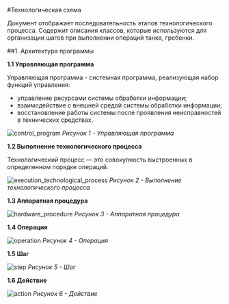 #Технологическая схема

Документ отображает последовательность этапов технологического процесса. Содержит описания классов, которые используются для организации шагов при выполнении операций танка, гребенки. 

##1. Архитектура программы
  
**1.1 Управляющая программа**

Управляющая программа - системная программа, реализующая набор функций управления:
 - управление ресурсами системы обработки информации; 
 - взаимодействие с внешней средой системы обработки информации; 
 - восстановление работы системы после проявления неисправностей в технических средствах.

![control_program](block_diagram_images\control_program.svg)
*Рисунок 1 - Управляющая программа*

**1.2 Выполнение технологического процесса**

Технологический процесс — это совокупность выстроенных в определенном порядке операций.

![execution_technological_process](block_diagram_images\execution_technological_process.svg)
*Рисунок 2 - Выполнение технологического процесса*

**1.3 Аппаратная процедура**

![hardware_procedure](block_diagram_images\hardware_procedure.svg)
*Рисунок 3 - Аппаратная процедура*

**1.4 Операция**

![operation](block_diagram_images\operation.svg)
*Рисунок 4 - Операция*

**1.5 Шаг**

![step](block_diagram_images\step.svg)
*Рисунок 5 - Шаг*

**1.6 Действие**

![action](block_diagram_images\action.svg)
*Рисунок 6 - Действие*